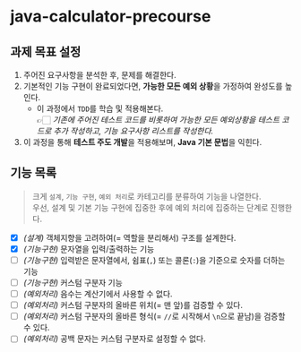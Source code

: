 # java-calculator-precourse

## 과제 목표 설정

1. 주어진 요구사항을 분석한 후, 문제를 해결한다.
2. 기본적인 기능 구현이 완료되었다면, **가능한 모든 예외 상황**을 가정하여 완성도를 높인다.
   - 이 과정에서 `TDD`를 학습 및 적용해본다.  
     👉🏻 _기존에 주어진 테스트 코드를 비롯하여 가능한 모든 예외상황을 테스트 코드로 추가 작성하고, 기능 요구사항 리스트를 작성한다._
3. 이 과정을 통해 **테스트 주도 개발**을 적용해보며, **Java 기본 문법**을 익힌다.

## 기능 목록

> 크게 `설계`, `기능 구현`, `예외 처리`로 카테고리를 분류하여 기능을 나열한다.  
> 우선, 설계 및 기본 기능 구현에 집중한 후에 예외 처리에 집중하는 단계로 진행한다.

- [x] _(설계)_ 객체지향을 고려하여(= 역할을 분리해서) 구조를 설계한다.
- [x] _(기능구현)_ 문자열을 입력/출력하는 기능
- [ ] _(기능구현)_ 입력받은 문자열에서, 쉼표(`,`) 또는 콜론(`:`)을 기준으로 숫자를 더하는 기능
- [ ] _(기능구현)_ 커스텀 구분자 기능
- [ ] _(예외처리)_ 음수는 계산기에서 사용할 수 없다.
- [ ] _(예외처리)_ 커스텀 구분자의 올바른 위치(= 맨 앞)를 검증할 수 있다.
- [ ] _(예외처리)_ 커스텀 구분자의 올바른 형식(= `//`로 시작해서 `\n`으로 끝남)을 검증할 수 있다.
- [ ] _(예외처리)_ 공백 문자는 커스텀 구분자로 설정할 수 없다.
